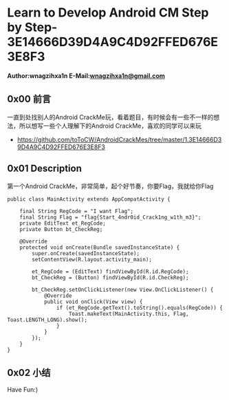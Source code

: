 # Learn to Develop Android CM Step by Step-3E14666D39D4A9C4D92FFED676E3E8F3

**Author:wnagzihxa1n
E-Mail:wnagzihxa1n@gmail.com**

## 0x00 前言
一直到处找别人的Android CrackMe玩，看着题目，有时候会有一些不一样的想法，所以想写一些个人理解下的Android CrackMe，喜欢的同学可以来玩
- https://github.com/toToCW/AndroidCrackMes/tree/master/1.3E14666D39D4A9C4D92FFED676E3E8F3


## 0x01 Description
第一个Android CrackMe，非常简单，起个好节奏，你要Flag，我就给你Flag
```
public class MainActivity extends AppCompatActivity {

    final String RegCode = "I want Flag";
    final String Flag = "flag{Start_4ndr0id_Crack1ng_w1th_m3}";
    private EditText et_RegCode;
    private Button bt_CheckReg;

    @Override
    protected void onCreate(Bundle savedInstanceState) {
        super.onCreate(savedInstanceState);
        setContentView(R.layout.activity_main);

        et_RegCode = (EditText) findViewById(R.id.RegCode);
        bt_CheckReg = (Button) findViewById(R.id.CheckReg);

        bt_CheckReg.setOnClickListener(new View.OnClickListener() {
            @Override
            public void onClick(View view) {
                if (et_RegCode.getText().toString().equals(RegCode)) {
                    Toast.makeText(MainActivity.this, Flag, Toast.LENGTH_LONG).show();
                }
            }
        });
    }
}
```

## 0x02 小结
Have Fun:)








































